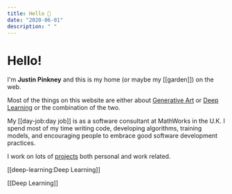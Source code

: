 ```yaml
---
title: Hello 👋
date: "2020-06-01"
description: " "
---
```


# Hello!

I'm __Justin Pinkney__ and this is my home (or maybe my [[garden]]) on the web.

Most of the things on this website are either about [Generative Art](../generative-art/) or [Deep Learning](../deep-learning/) or the combination of the two.

My [[day-job:day job]] is as a software consultant at MathWorks in the U.K. I spend most of my time writing code, developing algorithms, training models, and encouraging people to embrace good software development practices.

I work on lots of [projects](../projects/) both personal and work related.

[[deep-learning:Deep Learning]]

[[Deep Learning]]